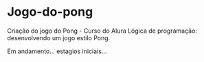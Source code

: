 # Jogo-do-pong

Criação do jogo do Pong - Curso do Alura Lógica de programação: desenvolvendo um jogo estilo Pong.

Em andamento... estagios iniciais...
